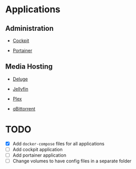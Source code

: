 <!-- markdownlint-disable MD025 -->

# Applications

## Administration

- [Cockpit](/cockpit/README.md)

- [Portainer](/portainer/README.md)

## Media Hosting

- [Deluge](/deluge/README.md)

- [Jellyfin](/jellyfin/README.md)

- [Plex](/plex/README.md)

- [qBittorrent](/qbittorrent/README.md)

# TODO

- [x] Add `docker-compose` files for all applications
- [ ] Add cockpit application
- [ ] Add portainer application
- [ ] Change volumes to have config files in a separate folder
